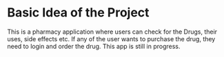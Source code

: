 # Basic Idea of the Project
This is a pharmacy application where users can check for the Drugs, their uses, side effects etc. If any of the user wants to purchase the drug, they need to login and order the drug. This app is still in progress.
